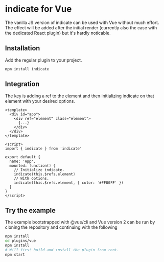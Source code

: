 # indicate for Vue

The vanilla JS version of indicate can be used with Vue without much effort. The effect will be added after the initial render (currently also the case with the dedicated React plugin) but it's hardly noticable.

## Installation

Add the regular plugin to your project.

```
npm install indicate
```

## Integration

The key is adding a ref to the element and then initializing indicate on that element with your desired options.

```vue
<template>
  <div id="app">
    <div ref="element" class="element">
      {...}
    </div>
  </div>
</template>

<script>
import { indicate } from 'indicate'

export default {
  name: 'App',
  mounted: function() {
    // Initialize indicate.
    indicate(this.$refs.element)
    // With options.
    indicate(this.$refs.element, { color: '#FF00FF' })
  }
}
</script>
```

## Try the example

The example bootstrapped with @vue/cli and Vue version 2 can be run by cloning the repository and continuing with the following

```sh
npm install
cd plugins/vue
npm install
# Will first build and install the plugin from root.
npm start
```
